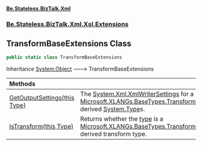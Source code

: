 #### [Be.Stateless.BizTalk.Xml](README.md 'README')
### [Be.Stateless.BizTalk.Xml.Xsl.Extensions](Be.Stateless.BizTalk.Xml.Xsl.Extensions.md 'Be.Stateless.BizTalk.Xml.Xsl.Extensions')

## TransformBaseExtensions Class

```csharp
public static class TransformBaseExtensions
```

Inheritance [System.Object](https://docs.microsoft.com/en-us/dotnet/api/System.Object 'System.Object') &#129106; TransformBaseExtensions

| Methods | |
| :--- | :--- |
| [GetOutputSettings(this Type)](TransformBaseExtensions.GetOutputSettings(thisType).md 'Be.Stateless.BizTalk.Xml.Xsl.Extensions.TransformBaseExtensions.GetOutputSettings(this System.Type)') | The [System.Xml.XmlWriterSettings](https://docs.microsoft.com/en-us/dotnet/api/System.Xml.XmlWriterSettings 'System.Xml.XmlWriterSettings') for a [Microsoft.XLANGs.BaseTypes.TransformBase](https://docs.microsoft.com/en-us/dotnet/api/Microsoft.XLANGs.BaseTypes.TransformBase 'Microsoft.XLANGs.BaseTypes.TransformBase')-derived [System.Type](https://docs.microsoft.com/en-us/dotnet/api/System.Type 'System.Type')s. |
| [IsTransform(this Type)](TransformBaseExtensions.IsTransform(thisType).md 'Be.Stateless.BizTalk.Xml.Xsl.Extensions.TransformBaseExtensions.IsTransform(this System.Type)') | Returns whether the [type](TransformBaseExtensions.IsTransform(thisType).md#Be.Stateless.BizTalk.Xml.Xsl.Extensions.TransformBaseExtensions.IsTransform(thisSystem.Type).type 'Be.Stateless.BizTalk.Xml.Xsl.Extensions.TransformBaseExtensions.IsTransform(this System.Type).type') is a [Microsoft.XLANGs.BaseTypes.TransformBase](https://docs.microsoft.com/en-us/dotnet/api/Microsoft.XLANGs.BaseTypes.TransformBase 'Microsoft.XLANGs.BaseTypes.TransformBase')-derived transform type. |
